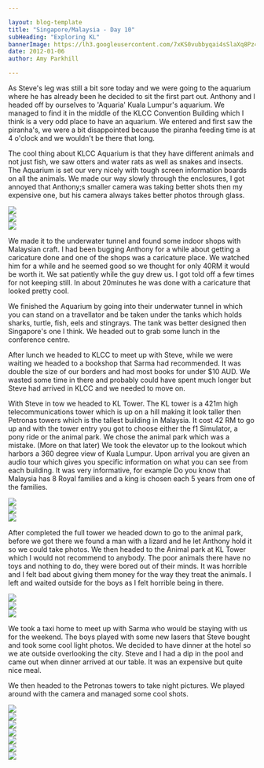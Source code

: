 ```yaml
---

layout: blog-template
title: "Singapore/Malaysia - Day 10"
subHeading: "Exploring KL"
bannerImage: https://lh3.googleusercontent.com/7xKS0vubbyqai4sSlaXq8Pz4j1MS68ISDAxyk2-SHc8Ng6gACGMBUDdastHfHCOxNS-VdJWQjj5yLrxa5Zk4xbS7Ri8_RCeLGyKRNJZCUyX1Cpv2Ou93sg0-z1EX82httuGbdvSGtQ
date: 2012-01-06
author: Amy Parkhill

---
```


As Steve's leg was still a bit sore today and we were going to the aquarium where he has already been he decided to sit the first part out. Anthony and I headed off by ourselves to 'Aquaria' Kuala Lumpur's aquarium. We managed to find it in the middle of the KLCC Convention Building which I think is a very odd place to have an aquarium. We entered and first saw the piranha's, we were a bit disappointed because the piranha feeding time is at 4 o'clock and we wouldn't be there that long.

The cool thing about KLCC Aquarium is that they have different animals and not just fish, we saw otters and water rats as well as snakes and insects. The Aquarium is set our very nicely with tough screen information boards on all the animals. We made our way slowly through the enclosures, I got annoyed that Anthony;s smaller camera was taking better shots then my expensive one, but his camera always takes better photos through glass.

<div class="center-image"><img src="https://lh3.googleusercontent.com/a32nxQVkbHOYDGWUF5tVI2PxbPIlGZFgpWxqWpH8C7-GeE2ymshgeJepBq3uKtozXYFdzcZdqW5RUohAIVQoW_A7zO0HN26P8UCXKuCKPiqV4gtTfltksVxA8d2WbW01EbgqQaJy-w" /></div>
<div class="center-image"><img src="https://lh3.googleusercontent.com/Oke3qYdubdNRsjx6pOLoJlEdo9pt-01w12UdMdiyaksq2VRXIOFEu0Y9ptJDJKLXEo4vP4Ff2l3gKarg2jMrqSyKI040fyOiMCJ2Nclct3UPIoia3S-jwwS88RU1uxIpRFhkL-gAqw6040.anth-in-tunnel.jpg" /></div>
<div class="center-image"><img src="https://lh3.googleusercontent.com/7NotDmr_eicV02yOE-khRj0Ne6SQTZP9lz18Hj6THlrktgXRfJXXhUTMaMmb8e-lJ1XfIxEB4ppT-wLJx9ZdC7elxh3vbeLsUgApZ7-ZVHn1PmmEmsu_y7UWl_wNK5oE9WBKWXblvw" /></div>

We made it to the underwater tunnel and found some indoor shops with Malaysian craft. I had been bugging Anthony for a while about getting a caricature done and one of the shops was a caricature place. We watched him for a while and he seemed good so we thought for only 40RM it would be worth it. We sat patiently while the guy drew us. I got told off a few times for not keeping still. In about 20minutes he was done with a caricature that looked pretty cool.

We finished the Aquarium by going into their underwater tunnel in which you can stand on a travellator and be taken under the tanks which holds sharks, turtle, fish, eels and stingrays. The tank was better designed then Singapore's one I think. We headed out to grab some lunch in the conference centre.

After lunch we headed to KLCC to meet up with Steve, while we were waiting we headed to a bookshop that Sarma had recommended. It was double the size of our borders and had most books for under $10 AUD. We wasted some time in there and probably could have spent much longer but Steve had arrived in KLCC and we needed to move on.

With Steve in tow we headed to KL Tower. The KL tower is a 421m high telecommunications tower which is up on a hill making it look taller then Petronas towers which is the tallest building in Malaysia. It cost 42 RM to go up and with the tower entry you got to choose either the f1 Simulator, a pony ride or the animal park. We chose the animal park which was a mistake. (More on that later) We took the elevator up to the lookout which harbors a 360 degree view of Kuala Lumpur. Upon arrival you are given an audio tour which gives you specific information on what you can see from each building. It was very informative, for example Do you know that Malaysia has 8 Royal families and a king is chosen each 5 years from one of the families. 

<div class="center-image"><img src="https://lh3.googleusercontent.com/blG_d07UXzugxfMX3lkk5TFDXgxUqBhfW5N0Br_3NmXqZrTM9kFJj_zivkSezxvWA2dJpOGrSZbfbt1KYtx3DUjxlnq35o9uJAZypJfgnIuh_TrcgQ6GALTf016n-PgDykLRK43cBg" /></div>
<div class="center-image"><img src="https://lh3.googleusercontent.com/2aoN1zL2VP0dA4l5Q3ljoEZ3FE730FsFuOPWVqjjJMtD884aVOjifGv8HdJyW8CpDV7u4Hcv7onJnlxeWMmXXgvB49RvRnRGkUp_4kRFOHtR9XIvxqRuXPBKEJVJgcKiwzoMFXSYuA" /></div>
<div class="center-image"><img src="https://lh3.googleusercontent.com/689KE5qohQYXf_v8_l7GIZAUR4OssEe2q7mBqLtYsJFepaLacXsPXXPvTeprROIYmopoii2yQcfTRnM8Fd29dyV9tMwrdbxSOk-H9GGmqC8FPMXsbYI4-2Mv66kt8xIvvUDGRVSXKQ" /></div>


After completed the full tower we headed down to go to the animal park, before we got there we found a man with a lizard and he let Anthony hold it so we could take photos. We then headed to the Animal park at KL Tower which I would not recommend to anybody. The poor animals there have no toys and nothing to do, they were bored  out of their minds. It was horrible and I felt bad about giving them money for the way they treat the animals. I left and waited outside for the boys as I felt horrible being in there. 

<div class="center-image"><img src="https://lh3.googleusercontent.com/BX-cufgeCHsc9BJZRtTG4B4z7G8jxN3ipXSQiSiXocFJeOVsxNHusBWe3QmOraLdmNudX_6W8tx-oN2ooNP2Sy1ulI_gEfdKbmRxBu6oJiyifWDWLmTxIvh3oo8LscUryic-L3HvqA" /></div>
<div class="center-image"><img src="https://lh3.googleusercontent.com/BQ22ZIVdcERK5kgVKqqRzGQq40lXltgc1Aj4sqoPmbgCWU5Z5IZReqNk7ws0w8GGZHGH3UFqQ6iF77T7wVDrqMtv5Azc4HWZmSmalfcWaXZjI0OZ0mY2mXPMvQb8LHVuljDc03poQA" /></div>
<div class="center-image"><img src="https://lh3.googleusercontent.com/ok1KOlZLdCZ9YQwaDHkFCxkX3PjSg05OMYkS6Q1i5otn9KPoLQ7ypcG3SAwvL1dBlHPrkUBe0GgZAZZ8rVIaZQbNm0tyIukcgRfJ5VC-eyY6X5C7X5aRmctvXJ7ICMtAnJb3cosMeA" /></div>

We took a taxi home to meet up with Sarma who would be staying with us for the weekend. The boys played with some new lasers that Steve bought and took some cool light photos. We decided to have dinner at the hotel so we ate outside overlooking the city. Steve and I had a dip in the pool and came out when dinner arrived at our table. It was an expensive but quite nice meal. 

We then headed to the Petronas towers to take night pictures. We played around with the camera and managed some cool shots.

<div class="center-image"><img src="https://lh3.googleusercontent.com/5F68qKIohoYaSHG4N3velQKSLyUmCJOe_V__8XivkxY7TFqBPxnJuWotCDIjoCyXxMr6PtvofgGt8GG-bICB_RcYTKHSTVaOOP8lqUfnZE--6E1r1eEKRaJPAo_c5qF7yitdzYqeKw" /></div>
<div class="center-image"><img src="https://lh3.googleusercontent.com/vCbZYFm3NhAJA-GVtK7z455dARubPGGjkwoUQTanhYzGtwkkUHL03qJ9qo52gv2aj8Ee4Y343xDczEljsJAe55ZSawhoQLJlRG63N4eclzUsEhwLnvVTLcdx8BQM4jRIt6bSdyNvmg" /></div>
<div class="center-image"><img src="https://lh3.googleusercontent.com/CbRM-LFEpDp0kMCZBRASoGX1bkzgiWVixRRbCInIGnwIu0Q_q96N5tFPNuk96aqQCnVNav13rieGQDfuV1BYDbw0QCfBLi_ogbCDsQB3EFI8uH-bBC4PFqB0SMC-cEnGZTQJP4M34w" /></div>
<div class="center-image"><img src="https://lh3.googleusercontent.com/qHRsNoFkAmgNgEZlk2xVSGqUVsKtqEUAlzWGGi9zISwNh89kYei-QaaNw53n7EwPrzxP8GXHZDcjk7YLzb3yKfqy5EaHUIQcBHmdV5RlUKohXf8D1VdcS3s6WNbSpuxXa0B75YGgbw" /></div>
<div class="center-image"><img src="https://lh3.googleusercontent.com/W95U3HA1rMBnquXiK4Duo5UtBdI-TmDqBV_CBXQQZO8gVt8bKLYrue6iW8ZDzxwsZJQm0VcvgK53g348JtjTz5hu7LCPMmNWNkCJmGIttpmfDu2x6AmZgRYFlBp-NZ7S8f7ehlKKKQ" /></div>
<div class="center-image"><img src="https://lh3.googleusercontent.com/wikPQR-ql049PnJHVeMDsIJ88cj0nekaNOG5oaJOhH0TQAcV2hXKIzEbm0MRQ6cJ-_kH0G5oLMr4YHyW7G_wbyo9l3rZ2PosY6B4BQdh4-ChFhaeytygr1pbZdRLdDhMRiBNwgKkpA" /></div>
<div class="center-image"><img src="https://lh3.googleusercontent.com/5zxhO31nrHmqAggwHmwk-eSkLFqYU666XcAGDElWlB1BHvSJJf3JPJIuwZvsrVXlxR16w64VTaQbMSG5IW09OrS9QV5tAGsaqt3Xul06NjYhfTVZuZYScqoj0hwJX4YfXi160kVmvg" /></div>








